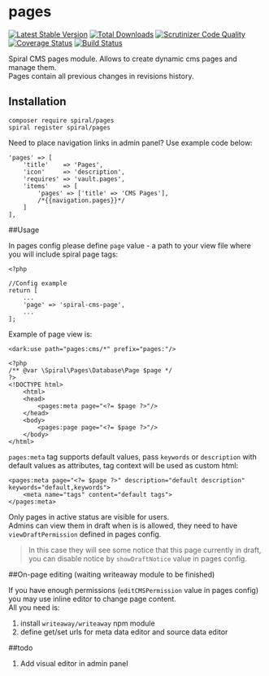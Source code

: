 # pages

[![Latest Stable Version](https://poser.pugx.org/spiral/pages/v/stable)](https://packagist.org/packages/spiral/pages)
[![Total Downloads](https://poser.pugx.org/spiral/pages/downloads)](https://packagist.org/packages/spiral/pages)
[![Scrutinizer Code Quality](https://scrutinizer-ci.com/g/spiral-modules/pages/badges/quality-score.png)](https://scrutinizer-ci.com/g/spiral-modules/pages/)
[![Coverage Status](https://coveralls.io/repos/github/spiral-modules/pages/badge.svg)](https://coveralls.io/github/spiral-modules/pages)
[![Build Status](https://travis-ci.org/spiral-modules/pages.svg?branch=master)](https://travis-ci.org/spiral-modules/pages)

Spiral CMS pages module. Allows to create dynamic cms pages and manage them. <br/>
Pages contain all previous changes in revisions history. <br/>

## Installation
```
composer require spiral/pages
spiral register spiral/pages
```

Need to place navigation links in admin panel? Use example code below:
```
'pages' => [
    'title'    => 'Pages',
    'icon'     => 'description',
    'requires' => 'vault.pages',
    'items'    => [
        'pages' => ['title' => 'CMS Pages'],
        /*{{navigation.pages}}*/
    ]
],
```

##Usage

In pages config please define `page` value - a path to your view file where you will include spiral page tags:
```
<?php

//Config example
return [
    ...
    'page' => 'spiral-cms-page',
    ...
];

```

Example of page view is:
```
<dark:use path="pages:cms/*" prefix="pages:"/>

<?php
/** @var \Spiral\Pages\Database\Page $page */
?>
<!DOCTYPE html>
    <html>
    <head>
        <pages:meta page="<?= $page ?>"/>
    </head>
    <body>
        <pages:page page="<?= $page ?>"/>
    </body>
</html>
```

`pages:meta` tag supports default values, pass `keywords` or `description` with default values as attributes, tag context will be used as custom html:
```
<pages:meta page="<?= $page ?>" description="default description" keywords="default,keywords">
    <meta name="tags" content="default tags">
</pages:meta>
```

Only pages in active status are visible for users. <br/>
Admins can view them in draft when is is allowed, they need to have `viewDraftPermission` defined in pages config. <br/>
>In this case they will see some notice that this page currently in draft, you can disable notice by `showDraftNotice` value in pages config.

##On-page editing (waiting writeaway module to be finished)

If you have enough permissions (`editCMSPermission` value in pages config) you may use inline editor to change page content. <br/>
All you need is:

1. install `writeaway/writeaway` npm module
2. define get/set urls for meta data editor and source data editor

##todo
1. Add visual editor in admin panel